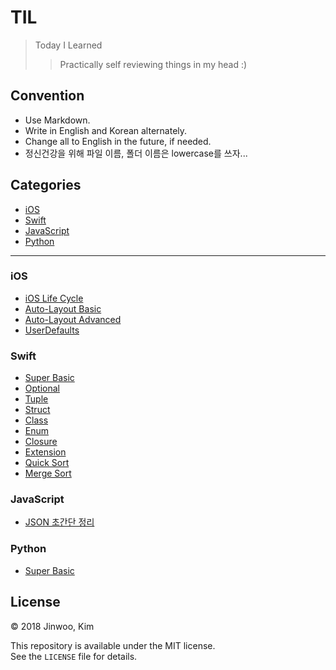 # TIL

> Today I Learned
> > Practically self reviewing things in my head :)

## Convention

- Use Markdown.
- Write in English and Korean alternately.  
- Change all to English in the future, if needed.
- 정신건강을 위해 파일 이름, 폴더 이름은 lowercase를 쓰자...

## Categories

* [iOS](#ios)
* [Swift](#swift)
* [JavaScript](#javascript)
* [Python](#python)

* * * 

### iOS

- [iOS Life Cycle](ios/ios-lifecycle.md)
- [Auto-Layout Basic](ios/ios-autolayout-basic.md)
- [Auto-Layout Advanced](ios/ios-autolayout-advanced.md)
- [UserDefaults](ios/ios-userdefaults.md)

### Swift

- [Super Basic](swift/swift-basic.md)
- [Optional](swift/swift-optional.md)
- [Tuple](swift/swift-tuple.md)
- [Struct](swift/swift-struct.md)
- [Class](swift/swift-class.md)
- [Enum](swift/swift-enum.md)
- [Closure](swift/swift-closure.md)
- [Extension](swift/swift-extension.md)
- [Quick Sort](swift/swift-quicksort.md)
- [Merge Sort](swift/swift-mergesort.md)

### JavaScript

- [JSON 초간단 정리](javascript/javascript-json.md)

### Python

- [Super Basic](python/python-basic.md)

## License

&copy; 2018 Jinwoo, Kim  

This repository is available under the MIT license.  
See the `LICENSE` file for details.